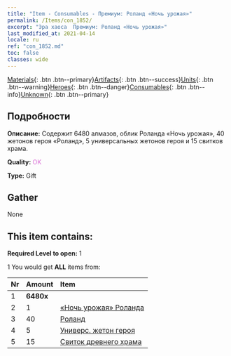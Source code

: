 ```yaml
---
title: "Item - Consumables - Премиум: Роланд «Ночь урожая»"
permalink: /Items/con_1852/
excerpt: "Эра хаоса  Премиум: Роланд «Ночь урожая»"
last_modified_at: 2021-04-14
locale: ru
ref: "con_1852.md"
toc: false
classes: wide
---
```

 [Materials](/ru/Items/){: .btn .btn--primary}[Artifacts](/ru/Items/Artifacts/){: .btn .btn--success}[Units](/ru/Items/Units/){: .btn .btn--warning}[Heroes](/ru/Items/Heroes/){: .btn .btn--danger}[Consumables](/ru/Items/Consumables/){: .btn .btn--info}[Unknown](/ru/Items/Unknown/){: .btn .btn--primary}

## Подробности
 **Описание:** Содержит 6480 алмазов, облик Роланда «Ночь урожая», 40 жетонов героя «Роланд», 5 универсальных жетонов героя и 15 свитков храма.

 **Quality:** <span style="color: #DA70D6">OK</span>

 **Type:** Gift

## Gather

  None

## This item contains:

 **Required Level to open:** 1

 1 You would get **ALL** items  from:

  | Nr | Amount |     Item    |
  |:---|:-------|:------------|
  | 1 |  **6480x** | <i class="fas fa-gem"/> |  | 
  | 2 | 1 | [«Ночь урожая» Роланда](/ru/Items/con_1034/) | 
  | 3 | 40 | [Роланд](/ru/Items/her_362/) | 
  | 4 | 5 | [Универс. жетон героя](/ru/Items/her_358/) | 
  | 5 | 15 | [Свиток древнего храма](/ru/Items/con_697/) | 
